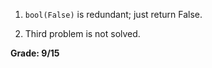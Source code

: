 1. ``bool(False)`` is redundant; just return False.

3. Third problem is not solved.

**Grade: 9/15**